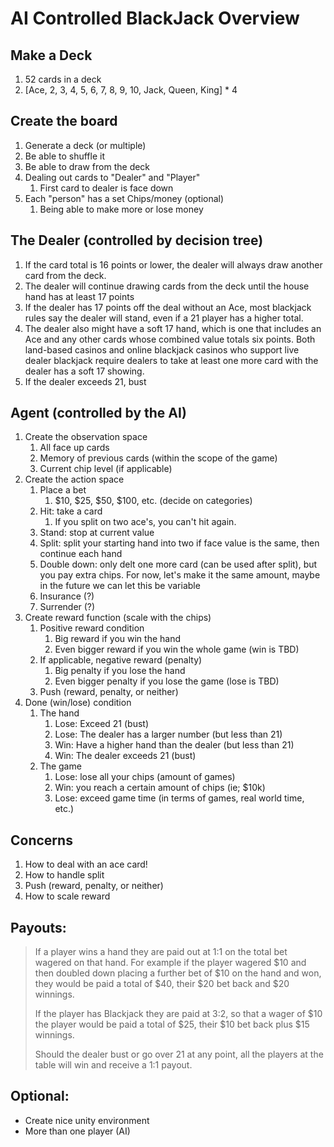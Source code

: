 # AI Controlled BlackJack Overview

## Make a Deck
1. 52 cards in a deck
2. [Ace, 2, 3, 4, 5, 6, 7, 8, 9, 10, Jack, Queen, King] * 4

## Create the board
1. Generate a deck (or multiple)
2. Be able to shuffle it
3. Be able to draw from the deck
4. Dealing out cards to "Dealer" and "Player"
   1. First card to dealer is face down
5. Each "person" has a set Chips/money (optional)
   1. Being able to make more or lose money

## The Dealer (controlled by decision tree)
1. If the card total is 16 points or lower, the dealer will always draw another card from the deck.
2. The dealer will continue drawing cards from the deck until the house hand has at least 17 points
3. If the dealer has 17 points off the deal without an Ace, most blackjack rules say the dealer will stand, even if a 21 player has a higher total.
4. The dealer also might have a soft 17 hand, which is one that includes an Ace and any other cards whose combined value totals six points. Both land-based casinos and online blackjack casinos who support live dealer blackjack require dealers to take at least one more card with the dealer has a soft 17 showing. 
5. If the dealer exceeds 21, bust

## Agent (controlled by the AI)
1. Create the observation space
   1. All face up cards
   2. Memory of previous cards (within the scope of the game)
   3. Current chip level (if applicable)
2. Create the action space
   1. Place a bet
      1. $10, $25, $50, $100, etc. (decide on categories)
   2. Hit: take a card
      1. If you split on two ace's, you can't hit again.
   3. Stand: stop at current value
   4. Split: split your starting hand into two if face value is the same, then continue each hand
   5. Double down: only delt one more card (can be used after split), but you pay extra chips. For now, let's make it the same amount, maybe in the future we can let this be variable
   6. Insurance (?)
   7. Surrender (?)
3. Create reward function (scale with the chips)
   1. Positive reward condition
      1. Big reward if you win the hand
      2. Even bigger reward if you win the whole game (win is TBD)
   2. If applicable, negative reward (penalty)
      1. Big penalty if you lose the hand
      2. Even bigger penalty if you lose the game (lose is TBD)
   3. Push (reward, penalty, or neither)
4. Done (win/lose) condition
   1. The hand
      1. Lose: Exceed 21 (bust)
      2. Lose: The dealer has a larger number (but less than 21)
      3. Win: Have a higher hand than the dealer (but less than 21)
      4. Win: The dealer exceeds 21 (bust)
   2. The game
      1. Lose: lose all your chips (amount of games)
      2. Win: you reach a certain amount of chips (ie; $10k)
      3. Lose: exceed game time (in terms of games, real world time, etc.)

## Concerns
1. How to deal with an ace card!
2. How to handle split
3. Push (reward, penalty, or neither)
4. How to scale reward

## Payouts:
> If a player wins a hand they are paid out at 1:1 on the total bet wagered on that hand. For example if the player wagered $10 and then doubled down placing a further bet of $10 on the hand and won, they would be paid a total of $40, their $20 bet back and $20 winnings.
> 
> If the player has Blackjack they are paid at 3:2, so that a wager of $10 the player would be paid a total of $25, their $10 bet back plus $15 winnings.
>
> Should the dealer bust or go over 21 at any point, all the players at the table will win and receive a 1:1 payout.

## Optional:
- Create nice unity environment
- More than one player (AI)